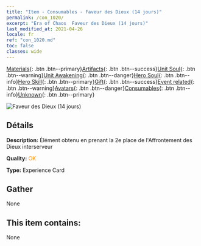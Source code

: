 ```yaml
---
title: "Item - Consumables - Faveur des Dieux (14 jours)"
permalink: /con_1020/
excerpt: "Era of Chaos  Faveur des Dieux (14 jours)"
last_modified_at: 2021-04-26
locale: fr
ref: "con_1020.md"
toc: false
classes: wide
---
```

 [Materials](/ItemsFR/){: .btn .btn--primary}[Artifacts](/ItemsFR/Artifacts/){: .btn .btn--success}[Unit Soul](/ItemsFR/UnitSoul/){: .btn .btn--warning}[Unit Awakening](/ItemsFR/UnitAwakening/){: .btn .btn--danger}[Hero Soul](/ItemsFR/HeroSoul/){: .btn .btn--info}[Hero Skill](/ItemsFR/HeroSkill/){: .btn .btn--primary}[Gift](/ItemsFR/Gift/){: .btn .btn--success}[Event related](/ItemsFR/Events/){: .btn .btn--warning}[Avatars](/ItemsFR/Avatars/){: .btn .btn--danger}[Consumables](/ItemsFR/Consumables/){: .btn .btn--info}[Unknown](/ItemsFR/Unknown/){: .btn .btn--primary}

 ![Faveur des Dieux (14 jours)](/images/a/avatarFrame_62.png)

## Détails
 **Description:** Élément obtenu en prenant la 2e place de l'Affrontement des Dieux interserveur

 **Quality:** <span style="color: #FF8C00">OK</span>

 **Type:** Experience Card

## Gather

  None

## This item contains:

  None

